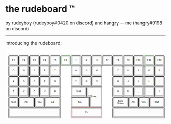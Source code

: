 # the rudeboard ™

by rudeyboy (rudeyboy#0420 on discord) and hangry -- me (hangry#9198 on discord)

---

introducing the rudeboard:

![rudeboard layout](rudeboard.jpg)
